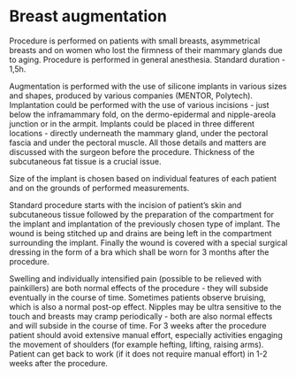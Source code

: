 # Breast augmentation

Procedure is performed on patients with small breasts, asymmetrical breasts and on women who lost the firmness of their mammary glands due to aging. Procedure is performed in general anesthesia. Standard duration - 1,5h.

Augmentation is performed with the use of silicone implants in various sizes and shapes, produced by various companies (MENTOR, Polytech). Implantation could be performed with the use of various incisions - just below the inframammary fold, on the dermo-epidermal and nipple-areola junction or in the armpit. Implants could be placed in three different locations - directly underneath the mammary gland, under the pectoral fascia and under the pectoral muscle. All those details and matters are discussed with the surgeon before the procedure. Thickness of the subcutaneous fat tissue is a crucial issue.

Size of the implant is chosen based on individual features of each patient and on the grounds of performed measurements.

Standard procedure starts with the incision of patient’s skin and subcutaneous tissue followed by the preparation of the compartment for the implant and implantation of the previously chosen type of implant. The wound is being stitched up and drains are being left in the compartment surrounding the implant. Finally the wound is covered with a special surgical dressing in the form of a bra which shall be worn for 3 months after the procedure.

Swelling and individually intensified pain (possible to be relieved with painkillers) are both normal effects of the procedure - they will subside eventually in the course of time. Sometimes patients observe bruising, which is also a normal post-op effect. Nipples may be ultra sensitive to the touch and breasts may cramp periodically - both are also normal effects and will subside in the course of time. For 3 weeks after the procedure patient should avoid extensive manual effort, especially activities engaging the movement of shoulders (for example hefting, lifting, raising arms). Patient can get back to work (if it does not require manual effort) in 1-2 weeks after the procedure.
